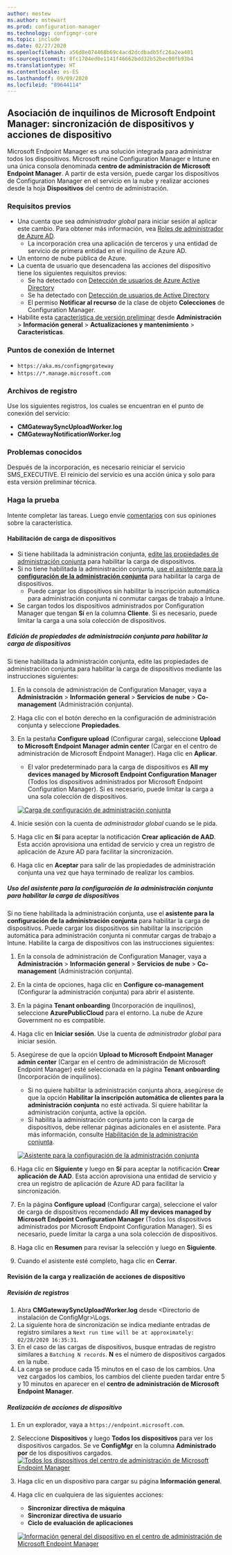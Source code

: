 ```yaml
---
author: mestew
ms.author: mstewart
ms.prod: configuration-manager
ms.technology: configmgr-core
ms.topic: include
ms.date: 02/27/2020
ms.openlocfilehash: a56d8e074468b69c4acd2dcdbadb5fc26a2ea401
ms.sourcegitcommit: 8fc1704ed0e1141f46662bdd32b52bec00fb93b4
ms.translationtype: HT
ms.contentlocale: es-ES
ms.lasthandoff: 09/09/2020
ms.locfileid: "89644114"
---
```

## <a name="microsoft-endpoint-manager-tenant-attach-device-sync-and-device-actions"></a><a name="bkmk_attach"></a> Asociación de inquilinos de Microsoft Endpoint Manager: sincronización de dispositivos y acciones de dispositivo
<!--3555758 live 3/4/2020-->
Microsoft Endpoint Manager es una solución integrada para administrar todos los dispositivos. Microsoft reúne Configuration Manager e Intune en una única consola denominada **centro de administración de Microsoft Endpoint Manager**. A partir de esta versión, puede cargar los dispositivos de Configuration Manager en el servicio en la nube y realizar acciones desde la hoja **Dispositivos** del centro de administración.

### <a name="prerequisites"></a>Requisitos previos

- Una cuenta que sea *administrador global* para iniciar sesión al aplicar este cambio. Para obtener más información, vea [Roles de administrador de Azure AD](/azure/role-based-access-control/rbac-and-directory-admin-roles#azure-ad-administrator-roles).
   - La incorporación crea una aplicación de terceros y una entidad de servicio de primera entidad en el inquilino de Azure AD.
- Un entorno de nube pública de Azure.
- La cuenta de usuario que desencadena las acciones del dispositivo tiene los siguientes requisitos previos:
   - Se ha detectado con [Detección de usuarios de Azure Active Directory](../../../../servers/deploy/configure/about-discovery-methods.md#azureaddisc)
   - Se ha detectado con [Detección de usuarios de Active Directory](../../../../servers/deploy/configure/about-discovery-methods.md#bkmk_aboutUser)
   - El permiso **Notificar al recurso** de la clase de objeto **Colecciones** de Configuration Manager.
- Habilite esta [característica de versión preliminar](../../../../servers/manage/pre-release-features.md) desde **Administración** > **Información general** > **Actualizaciones y mantenimiento** > **Características**.

### <a name="internet-endpoints"></a>Puntos de conexión de Internet

- `https://aka.ms/configmgrgateway`
- `https://*.manage.microsoft.com`

### <a name="log-files"></a>Archivos de registro
Use los siguientes registros, los cuales se encuentran en el punto de conexión del servicio:

- **CMGatewaySyncUploadWorker.log**
- **CMGatewayNotificationWorker.log** 

### <a name="known-issues"></a>Problemas conocidos

Después de la incorporación, es necesario reiniciar el servicio SMS_EXECUTIVE. El reinicio del servicio es una acción única y solo para esta versión preliminar técnica.

### <a name="try-it-out"></a>Haga la prueba

Intente completar las tareas. Luego envíe [comentarios](../../../../understand/find-help.md#product-feedback) con sus opiniones sobre la característica.

#### <a name="enable-device-upload"></a>Habilitación de carga de dispositivos

- Si tiene habilitada la administración conjunta, [edite las propiedades de administración conjunta](#bkmk_edit) para habilitar la carga de dispositivos.
- Si no tiene habilitada la administración conjunta, [use el asistente para la **configuración de la administración conjunta**](#bkmk_config) para habilitar la carga de dispositivos.
   - Puede cargar los dispositivos sin habilitar la inscripción automática para administración conjunta ni conmutar cargas de trabajo a Intune.
- Se cargan todos los dispositivos administrados por Configuration Manager que tengan **Sí** en la columna **Cliente**. Si es necesario, puede limitar la carga a una sola colección de dispositivos.   

##### <a name="edit-co-management-properties-to-enable-device-upload"></a><a name="bkmk_edit"></a> Edición de propiedades de administración conjunta para habilitar la carga de dispositivos

Si tiene habilitada la administración conjunta, edite las propiedades de administración conjunta para habilitar la carga de dispositivos mediante las instrucciones siguientes:

1. En la consola de administración de Configuration Manager, vaya a **Administración** > **Información general** > **Servicios de nube** > **Co-management** (Administración conjunta).
1. Haga clic con el botón derecho en la configuración de administración conjunta y seleccione **Propiedades**.
1. En la pestaña **Configure upload** (Configurar carga), seleccione **Upload to Microsoft Endpoint Manager admin center** (Cargar en el centro de administración de Microsoft Endpoint Manager). Haga clic en **Aplicar**.
   - El valor predeterminado para la carga de dispositivos es **All my devices managed by Microsoft Endpoint Configuration Manager** (Todos los dispositivos administrados por Microsoft Endpoint Configuration Manager). Si es necesario, puede limitar la carga a una sola colección de dispositivos.

   [![Carga de configuración de administración conjunta](../../media/3555758-configure-upload.png)](../../media/3555758-configure-upload.png#lightbox)
1. Inicie sesión con la cuenta de *administrador global* cuando se le pida.
1. Haga clic en **Sí** para aceptar la notificación **Crear aplicación de AAD**. Esta acción aprovisiona una entidad de servicio y crea un registro de aplicación de Azure AD para facilitar la sincronización.
1. Haga clic en **Aceptar** para salir de las propiedades de administración conjunta una vez que haya terminado de realizar los cambios.


##### <a name="use-the-configure-co-management-wizard-to-enable-device-upload"></a><a name="bkmk_config"></a> Uso del asistente para la configuración de la administración conjunta para habilitar la carga de dispositivos
Si no tiene habilitada la administración conjunta, use el **asistente para la configuración de la administración conjunta** para habilitar la carga de dispositivos. Puede cargar los dispositivos sin habilitar la inscripción automática para administración conjunta ni conmutar cargas de trabajo a Intune. Habilite la carga de dispositivos con las instrucciones siguientes:

1. En la consola de administración de Configuration Manager, vaya a **Administración** > **Información general** > **Servicios de nube** > **Co-management** (Administración conjunta).
1. En la cinta de opciones, haga clic en **Configure co-management** (Configurar la administración conjunta) para abrir el asistente.
1. En la página **Tenant onboarding** (Incorporación de inquilinos), seleccione **AzurePublicCloud** para el entorno. La nube de Azure Government no es compatible.
1. Haga clic en **Iniciar sesión**. Use la cuenta de *administrador global* para iniciar sesión.
1. Asegúrese de que la opción **Upload to Microsoft Endpoint Manager admin center** (Cargar en el centro de administración de Microsoft Endpoint Manager) esté seleccionada en la página **Tenant onboarding** (Incorporación de inquilinos).
   - Si no quiere habilitar la administración conjunta ahora, asegúrese de que la opción **Habilitar la inscripción automática de clientes para la administración conjunta** no esté activada. Si quiere habilitar la administración conjunta, active la opción.
   - Si habilita la administración conjunta junto con la carga de dispositivos, debe rellenar páginas adicionales en el asistente. Para más información, consulte [Habilitación de la administración conjunta](../../../../../comanage/how-to-enable.md).

   [![Asistente para la configuración de la administración conjunta](../../media/3555758-comanagement-wizard.png)](../../media/3555758-comanagement-wizard.png#lightbox)
1. Haga clic en **Siguiente** y luego en **Sí** para aceptar la notificación **Crear aplicación de AAD**. Esta acción aprovisiona una entidad de servicio y crea un registro de aplicación de Azure AD para facilitar la sincronización.
1. En la página **Configure upload** (Configurar carga), seleccione el valor de carga de dispositivos recomendado **All my devices managed by Microsoft Endpoint Configuration Manager** (Todos los dispositivos administrados por Microsoft Endpoint Configuration Manager). Si es necesario, puede limitar la carga a una sola colección de dispositivos.
1. Haga clic en **Resumen** para revisar la selección y luego en **Siguiente**.
1. Cuando el asistente esté completo, haga clic en **Cerrar**.  


#### <a name="review-your-upload-and-perform-device-actions"></a><a name="bkmk_review"></a> Revisión de la carga y realización de acciones de dispositivo

##### <a name="review-logs"></a>Revisión de registros

1. Abra **CMGatewaySyncUploadWorker.log** desde &lt;Directorio de instalación de ConfigMgr>\Logs.
1. La siguiente hora de sincronización se indica mediante entradas de registro similares a `Next run time will be at approximately: 02/28/2020 16:35:31`.
1. En el caso de las cargas de dispositivos, busque entradas de registro similares a `Batching N records`. **N** es el número de dispositivos cargados en la nube. 
1. La carga se produce cada 15 minutos en el caso de los cambios. Una vez cargados los cambios, los cambios del cliente pueden tardar entre 5 y 10 minutos en aparecer en el **centro de administración de Microsoft Endpoint Manager**.

##### <a name="perform-device-actions"></a>Realización de acciones de dispositivo

1. En un explorador, vaya a `https://endpoint.microsoft.com`.
1. Seleccione **Dispositivos** y luego **Todos los dispositivos** para ver los dispositivos cargados. Se ve **ConfigMgr** en la columna **Administrado por** de los dispositivos cargados.
   [![Todos los dispositivos del centro de administración de Microsoft Endpoint Manager](../../media/3555758-all-devices.png)](../../media/3555758-all-devices.png#lightbox)
1. Haga clic en un dispositivo para cargar su página **Información general**.
1. Haga clic en cualquiera de las siguientes acciones:
   - **Sincronizar directiva de máquina**
   - **Sincronizar directiva de usuario**
   - **Ciclo de evaluación de aplicaciones**

   [![Información general del dispositivo en el centro de administración de Microsoft Endpoint Manager](../../media/3555758-device-overview-actions.png)](../../media/3555758-device-overview-actions.png#lightbox)
